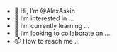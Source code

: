 - 👋 Hi, I’m @AlexAskin
- 👀 I’m interested in ...
- 🌱 I’m currently learning ...
- 💞️ I’m looking to collaborate on ...
- 📫 How to reach me ...

<!---
AlexAskin/AlexAskin is a ✨ special ✨ repository because its `README.md` (this file) appears on your GitHub profile.
You can click the Preview link to take a look at your changes.
--->
